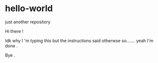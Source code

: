 # hello-world
just another repository

Hi there !

  Idk why I 'm typing this but the instructions said otherwse so....... yeah I'm done .
  
  Bye .
